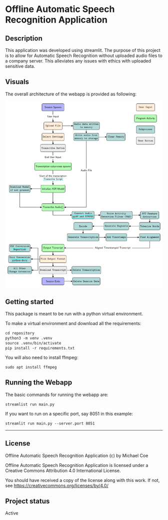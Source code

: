 # Offline Automatic Speech Recognition Application

## Description
This application was developed using streamlit. The purpose of this project is to allow for Automatic Speech Recognition without uploaded audio files to a company server. This alleviates any issues with ethics with uploaded sensitive data.

## Visuals
The overall architecture of the webapp is provided as following:

![Architecture of the Webapp](webapp-architecture.png)

## Getting started

This package is meant to be run with a python virtual environment.

To make a virtual environment and download all the requirements:

```
cd repository
python3 -m venv .venv
source .venv/bin/activate
pip install -r requirements.txt
```

You will also need to install ffmpeg:

```
sudo apt install ffmpeg
```

## Running the Webapp

The basic commands for running the webapp are:

```
streamlist run main.py
```

If you want to run on a specific port, say 8051 in this example:

```
streamlit run main.py --server.port 8051
```

***

## License
Offline Automatic Speech Recognition Application (c) by Michael Coe

Offline Automatic Speech Recognition Application is licensed under a
Creative Commons Attribution 4.0 International License.

You should have received a copy of the license along with this
work. If not, see <https://creativecommons.org/licenses/by/4.0/>

## Project status
Active
